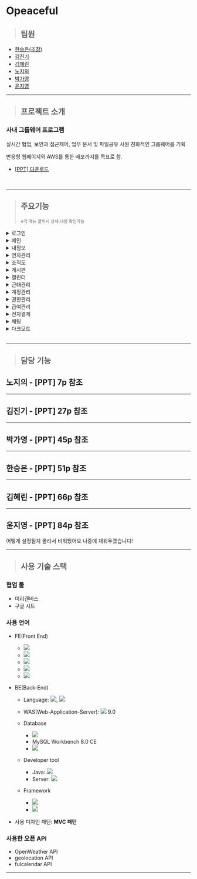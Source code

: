 # Opeaceful

> ## 팀원

- [한승은(조장)](#한승은---ppt-p-참조)
- [김진기](#김진기---ppt-p-참조)
- [김혜린](#김혜린---ppt-p-참조)
- [노지의](#노지의---ppt-p-참조)
- [박가영](#박가영---ppt-p-참조)
- [윤지영](#윤지영---ppt-p-참조)

---

> ## 프로젝트 소개

### 사내 그룹웨어 프로그램

실시간 협업, 보안과 접근제어, 업무 문서 및 파일공유
사원 친화적인 그룹웨어를 기획

반응형 웹페이지와 AWS를 통한 배포까지를 목표로 함.

- <a href="./Opeaceful/src/main/webapp/resources/etc/Opeaceful_PPT.pdf" download="Opeaceful.pdf">[PPT] 다운로드</a>

<br>

---

<!-- > ## 주요 기능 -->

<blockquote>
<h2>주요기능</h2>
<p><small>※각 메뉴 클릭시 상세 내용 확인가능</small></p>
</blockquote>

<details>
<summary> 로그인 </summary>
<div markdown="1">

[![로그인](./Opeaceful/src/main/webapp/resources/etc/video/darkmode.gif)](#프로젝트-소개)

</div>
</details>

<details>
<summary> 메인 </summary>
<div markdown="1">

[![메인](./Opeaceful/src/main/webapp/resources/etc/video/darkmode.gif)](#프로젝트-소개)

</div>
</details>

<details>
<summary> 내정보 </summary>
<div markdown="1">

[![내정보](./Opeaceful/src/main/webapp/resources/etc/video/darkmode.gif)](#프로젝트-소개)

</div>
</details>

<details>
<summary> 연차관리 </summary>
<div markdown="1">

[![연차관리](./Opeaceful/src/main/webapp/resources/etc/video/darkmode.gif)](#프로젝트-소개)

</div>
</details>

<details>
<summary> 조직도 </summary>
<div markdown="1">

[![조직도](./Opeaceful/src/main/webapp/resources/etc/video/darkmode.gif)](#프로젝트-소개)

</div>
</details>

<details>
<summary> 게시판 </summary>
<div markdown="1">

[![게시판](./Opeaceful/src/main/webapp/resources/etc/video/board.gif)](#프로젝트-소개)

</div>
</details>

<details>
<summary> 캘린더 </summary>
<div markdown="1">

[![캘린더](./Opeaceful/src/main/webapp/resources/etc/video/calendar.gif)](#프로젝트-소개)

</div>
</details>

<details>
<summary> 근태관리 </summary>
<div markdown="1">

[![근태관리](./Opeaceful/src/main/webapp/resources/etc/video/darkmode.gif)](#프로젝트-소개)

</div>
</details>

<details>
<summary> 계정관리 </summary>
<div markdown="1">

[![계정관리](./Opeaceful/src/main/webapp/resources/etc/video/member.gif)](#프로젝트-소개)

</div>
</details>

<details>
<summary> 권한관리 </summary>
<div markdown="1">

[![권한관리](./Opeaceful/src/main/webapp/resources/etc/video/role.gif)](#프로젝트-소개)

</div>
</details>

<details>
<summary> 급여관리 </summary>
<div markdown="1">

[![급여관리](./Opeaceful/src/main/webapp/resources/etc/video/salary.gif)](#프로젝트-소개)

</div>
</details>

<details>
<summary> 전자결제 </summary>
<div markdown="1">
  
  - 전자결재 양식
[![전자결제양식](./Opeaceful/src/main/webapp/resources/etc/video/approvalForm.gif)](#프로젝트-소개)

- MY 전자결재
  [![전자결제](./Opeaceful/src/main/webapp/resources/etc/video/approval.gif)](#프로젝트-소개)

- 전자결재 관리
  [![전자결제관리](./Opeaceful/src/main/webapp/resources/etc/video/approvalManage.gif)](#프로젝트-소개)

</div>
</details>

<details>
<summary> 채팅 </summary>
<div markdown="1">

[![채팅](./Opeaceful/src/main/webapp/resources/etc/video/darkmode.gif)](#프로젝트-소개)

</div>
</details>

<details>
<summary> 다크모드 </summary>
<div markdown="1">

[![다크모드](./Opeaceful/src/main/webapp/resources/etc/video/darkmode.gif)](#프로젝트-소개)

</div>
</details>

<br>

---

> ## 담당 기능



## 노지의 - [PPT] 7p 참조

---

## 김진기 - [PPT] 27p 참조

---

## 박가영 - [PPT] 45p 참조

---

## 한승은 - [PPT] 51p 참조

---

## 김혜린 - [PPT] 66p 참조

---

## 윤지영 - [PPT] 84p 참조

어떻게 설정될지 몰라서 비워뒀어요
나중에 채워두겠습니다!

---

> ## 사용 기술 스택

### 협업 툴

- 미리캔버스
- 구글 시트

### 사용 언어

- FE(Front End)

  - <img src="https://img.shields.io/badge/JSP-F46D01?style=flat&logo=JSP&logoColor=white"/>
  - <img src="https://img.shields.io/badge/HTML5-E34F26?style=flat&logo=HTML5&logoColor=white"/>
  - <img src="https://img.shields.io/badge/CSS3-1572B6?style=flat&logo=CSS3&logoColor=white"/>
  - <img src="https://img.shields.io/badge/JavaScript-F7DF1E?style=flat&logo=JavaScript&logoColor=white"/>
  - <img src="https://img.shields.io/badge/jQuery-0769AD?style=flat&logo=jQuery&logoColor=white"/>

- BE(Back-End)

  - Language: <img src="https://img.shields.io/badge/JAVA-007396?style=flat&logo=JAVA&logoColor=white"/>, <img src="https://img.shields.io/badge/Ajax-2AA5DC?style=flat&logo=Ajax&logoColor=white"/>
  - WAS(Web-Application-Server): <img src="https://img.shields.io/badge/Apache Tomcat-F8DC75?style=flat&logo=ApacheTomcat&logoColor=white"/> 9.0
  - Database
    - <img src="https://img.shields.io/badge/MySQL-232F3E?style=flat&logo=MySQL&logoColor=white"/>
    - MySQL Workbench 8.0 CE
    - <img src="https://img.shields.io/badge/Amazon RDS-527FFF?style=flat&logo=AmazonRDS&logoColor=white"/>
  - Developer tool
    - Java: <img src="https://img.shields.io/badge/STS-6DB33F?style=flat&logo=STS&logoColor=white"/>
    - Server: <img src="https://img.shields.io/badge/Amazon AWS-232F3E?style=flat&logo=AmazonAWS&logoColor=white"/>
  - Framework

    - <img src="https://img.shields.io/badge/Spring-6DB33F?style=flat&logo=Spring&logoColor=white"/>

    - <img src="https://img.shields.io/badge/Bootstrap-7952B3?style=flat&logo=Bootstrap&logoColor=white"/>

- 사용 디자인 패턴: **MVC 패턴**

### 사용한 오픈 API

- OpenWeather API
- geolocation API
- fulcalendar API

---
